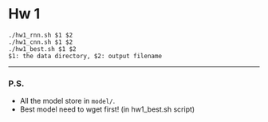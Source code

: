 # Hw 1

```
./hw1_rnn.sh $1 $2
./hw1_cnn.sh $1 $2
./hw1_best.sh $1 $2
$1: the data directory, $2: output filename
```
---
### P.S.
* All the model store in `model/`.<br>
* Best model need to wget first! (in hw1_best.sh script)
